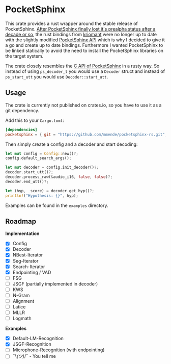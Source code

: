 # PocketSphinx

This crate provides a rust wrapper around the stable release of PocketSphinx. [After PocketSphinx finally lost it's prealpha status after a decade or so](https://github.com/cmusphinx/pocketsphinx/releases/tag/v5.0.0), the rust bindings from [kriomant](https://github.com/kriomant/pocketsphinx-rs) were no longer up to date with the slightly modified [PocketSphinx API](https://cmusphinx.github.io/doc/pocketsphinx/) which is why I decided to give it a go and create up to date bindings. Furthermore I wanted PocketSphinx to be linked statically to avoid the need to install the PocketSphinx libraries on the target system.

The crate closely resembles the [C API of PocketSphinx](https://cmusphinx.github.io/doc/pocketsphinx/) in a rusty way. So instead of using `ps_decoder_t` you would use a `Decoder` struct and instead of `ps_start_utt` you would use `Decoder::start_utt`.

## Usage

The crate is currently not published on crates.io, so you have to use it as a git dependency.

Add this to your `Cargo.toml`:

```toml
[dependencies]
pocketsphinx = { git = "https://github.com/mmende/pocketsphinx-rs.git", version = "0.1.0" }
```

Then simply create a config and a decoder and start decoding:

```rust
let mut config = Config::new()?;
config.default_search_args();

let mut decoder = config.init_decoder()?;
decoder.start_utt()?;
decoder.process_raw(&audio_i16, false, false)?;
decoder.end_utt()?;

let (hyp, _score) = decoder.get_hyp()?;
println!("Hypothesis: {}", hyp);
```

Examples can be found in the `examples` directory.

## Roadmap

**Implementation**

- [x] Config
- [x] Decoder
- [x] NBest-Iterator
- [x] Seg-Iterator
- [x] Search-Iterator
- [x] Endpointing / VAD
- [ ] FSG
- [ ] JSGF (partially implemented in decoder)
- [ ] KWS
- [ ] N-Gram
- [ ] Alignment
- [ ] Latice
- [ ] MLLR
- [ ] Logmath

**Examples**

- [x] Default-LM-Recognition
- [x] JSGF-Recognition
- [ ] Microphone-Recognition (with endpointing)
- [ ]  ¯\\_(ツ)_/¯ - You tell me